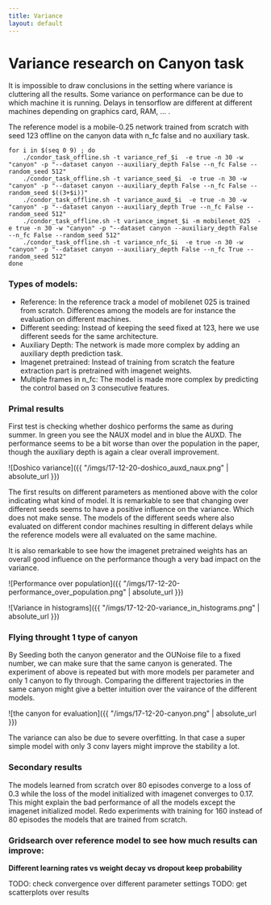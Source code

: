 ```yaml
---
title: Variance
layout: default
---
```


# Variance research on Canyon task

It is impossible to draw conclusions in the setting where variance is cluttering all the results.
Some variance on performance can be due to which machine it is running. Delays in tensorflow are different at different machines depending on graphics card, RAM, ... .

The reference model is a mobile-0.25 network trained from scratch with seed 123 offline on the canyon data with n_fc false and no auxiliary task.

```
for i in $(seq 0 9) ; do
	./condor_task_offline.sh -t variance_ref_$i  -e true -n 30 -w "canyon" -p "--dataset canyon --auxiliary_depth False --n_fc False --random_seed 512" 
	./condor_task_offline.sh -t variance_seed_$i  -e true -n 30 -w "canyon" -p "--dataset canyon --auxiliary_depth False --n_fc False --random_seed $((3+$i))"
	./condor_task_offline.sh -t variance_auxd_$i  -e true -n 30 -w "canyon" -p "--dataset canyon --auxiliary_depth True --n_fc False --random_seed 512" 
	./condor_task_offline.sh -t variance_imgnet_$i -m mobilenet_025  -e true -n 30 -w "canyon" -p "--dataset canyon --auxiliary_depth False --n_fc False --random_seed 512" 
	./condor_task_offline.sh -t variance_nfc_$i  -e true -n 30 -w "canyon" -p "--dataset canyon --auxiliary_depth False --n_fc True --random_seed 512" 
done

```

### Types of models:

* Reference: In the reference track a model of mobilenet 025 is trained from scratch. Differences among the models are for instance the evaluation on different machines.
* Different seeding: Instead of keeping the seed fixed at 123, here we use different seeds for the same architecture.
* Auxiliary Depth: The network is made more complex by adding an auxiliary depth prediction task.
* Imagenet pretrained: Instead of training from scratch the feature extraction part is pretrained with imagenet weights.
* Multiple frames in n_fc: The model is made more complex by predicting the control based on 3 consecutive features.

### Primal results

First test is checking whether doshico performs the same as during summer. In green you see the NAUX model and in blue the AUXD. The performance seems to be a bit worse than over the population in the paper, though the auxiliary depth is again a clear overall improvement.

![Doshico variance]({{ "/imgs/17-12-20-doshico_auxd_naux.png" | absolute_url }})

The first results on different parameters as mentioned above with the color indicating what kind of model. It is remarkable to see that changing over different seeds seems to have a positive influence on the variance. Which does not make sense. The models of the different seeds where also evaluated on different condor machines resulting in different delays while the reference models were all evaluated on the same machine.

It is also remarkable to see how the imagenet pretrained weights has an overall good influence on the performance though a very bad impact on the variance.

![Performance over population]({{ "/imgs/17-12-20-performance_over_population.png" | absolute_url }})

![Variance in histograms]({{ "/imgs/17-12-20-variance_in_histograms.png" | absolute_url }})


### Flying throught 1 type of canyon

By Seeding both the canyon generator and the OUNoise file to a fixed number, we can make sure that the same canyon is generated. The experiment of above is repeated but with more models per parameter and only 1 canyon to fly through. Comparing the different trajectories in the same canyon might give a better intuition over the vairance of the different models.

![the canyon for evaluation]({{ "/imgs/17-12-20-canyon.png" | absolute_url }})

The variance can also be due to severe overfitting. In that case a super simple model with only 3 conv layers might improve the stability a lot.

### Secondary results

The models learned from scratch over 80 episodes converge to a loss of 0.3 while the loss of the model initialized with imagenet converges to 0.17. This might explain the bad performance of all the models except the imagenet initialized model. Redo experiments with training for 160 instead of 80 episodes the models that are trained from scratch. 


### Gridsearch over reference model to see how much results can improve:

**Different learning rates vs weight decay vs dropout keep probability**

TODO: check convergence over different parameter settings
TODO: get scatterplots over results
